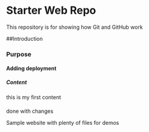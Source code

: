 # Starter Web Repo

This repository is for showing how Git and GitHub work


##Introduction

### Purpose


#### Adding deployment

##### Content
this is my first content

####
done with changes 


Sample website with plenty of files for demos
